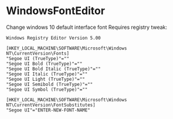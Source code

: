 # WindowsFontEditor
Change windows 10 default interface font
Requires registry tweak: 

    Windows Registry Editor Version 5.00
    
    [HKEY_LOCAL_MACHINE\SOFTWARE\Microsoft\Windows NT\CurrentVersion\Fonts]
    "Segoe UI (TrueType)"=""
    "Segoe UI Bold (TrueType)"=""
    "Segoe UI Bold Italic (TrueType)"=""
    "Segoe UI Italic (TrueType)"=""
    "Segoe UI Light (TrueType)"=""
    "Segoe UI Semibold (TrueType)"=""
    "Segoe UI Symbol (TrueType)"=""

    [HKEY_LOCAL_MACHINE\SOFTWARE\Microsoft\Windows NT\CurrentVersion\FontSubstitutes]
    "Segoe UI"="ENTER-NEW-FONT-NAME"
